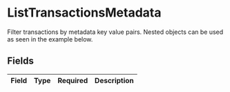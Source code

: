 # ListTransactionsMetadata

Filter transactions by metadata key value pairs. Nested objects can be used as seen in the example below.


## Fields

| Field       | Type        | Required    | Description |
| ----------- | ----------- | ----------- | ----------- |
